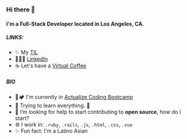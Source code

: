 ### Hi there 👋

#### I'm a Full-Stack Developer located in Los Angeles, CA.

<!-- ##### NOW

- ✨ Crafted last [Laracon Online](https://laracon.net) website;
- 🇵🇹 Planing the "Tuga-Co-Op";
- 🍑 What about this? -->

##### LINKS:

- ✨ My [TIL](https://github.com/pedrotchang/til)
- 🙆🏻‍♂️ [LinkedIn](https://linkedin.com/in/pedrotchang)
- ☕️ Let's have a [Virtual Coffee](https://calendly.com/pedrotchang)


##### BIO

- 🥾🏕 I'm currently in [Actualize Coding Bootcamp](http://anyonecanlearntocode.com/)
- 🌱 Trying to learn everything..🤣
- 🤔 I’m looking for help to start contributing to **open source**, how do I start?
- ⚙️ I work in: `.ruby`, `.rails`, `.js`, `.html`, `.css`, `.vue`
- ✨ Fun fact: I'm a Latino Asian

<!-- - 🌍 I'm mostly active within the ** Community**
- 💅 Designed: @pestphp, [NorthMeetsSouth.audio](https://www.northmeetssouth.audio), [ThenPing.me](https://thenping.me), [HappydDev.fm](https://www.happydev.fm), etc… 
[![TIL](https://github-readme-stats.vercel.app/api/pin/?username=pedrotchang&repo=TIL&theme=dark)](https://github.com/pedrotchang/til)
-->
